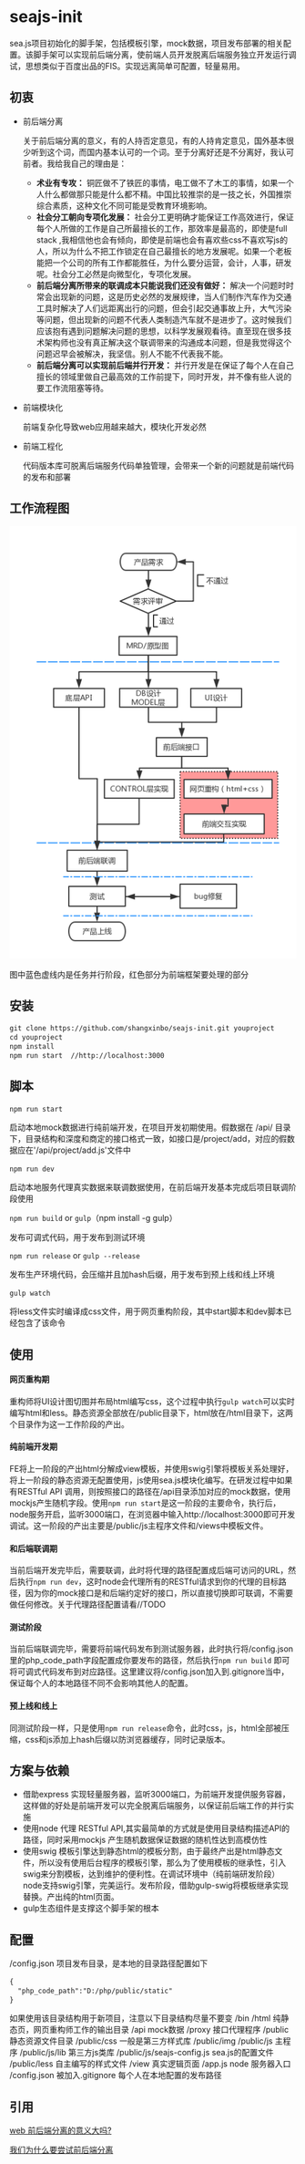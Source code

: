 # seajs-init

sea.js项目初始化的脚手架，包括模板引擎，mock数据，项目发布部署的相关配置。该脚手架可以实现前后端分离，使前端人员开发脱离后端服务独立开发运行调试，思想类似于百度出品的FIS。实现远离简单可配置，轻量易用。

## 初衷

* 前后端分离

  关于前后端分离的意义，有的人持否定意见，有的人持肯定意见，国外基本很少听到这个词，而国内基本认可的一个词。至于分离好还是不分离好，我认可前者。我给我自己的理由是：

  *  __术业有专攻：__ 铜匠做不了铁匠的事情，电工做不了木工的事情，如果一个人什么都做那只能是什么都不精。中国比较推崇的是一技之长，外国推崇综合素质，这种文化不同可能是受教育环境影响。
  *  __社会分工朝向专项化发展：__ 社会分工更明确才能保证工作高效进行，保证每个人所做的工作是自己所最擅长的工作，那效率是最高的，即使是full stack ,我相信他也会有倾向，即使是前端也会有喜欢些css不喜欢写js的人，所以为什么不把工作锁定在自己最擅长的地方发展呢。如果一个老板能把一个公司的所有工作都能胜任，为什么要分运营，会计，人事，研发呢。社会分工必然是向微型化，专项化发展。
  *  __前后端分离所带来的联调成本只能说我们还没有做好：__ 解决一个问题时时常会出现新的问题，这是历史必然的发展规律，当人们制作汽车作为交通工具时解决了人们远距离出行的问题，但会引起交通事故上升，大气污染等问题，但出现新的问题不代表人类制造汽车就不是进步了。这时候我们应该抱有遇到问题解决问题的思想，以科学发展观看待。直至现在很多技术架构师也没有真正解决这个联调带来的沟通成本问题，但是我觉得这个问题迟早会被解决，我坚信。别人不能不代表我不能。
  *  __前后端分离可以实现前后端并行开发：__ 并行开发是在保证了每个人在自己擅长的领域里做自己最高效的工作前提下，同时开发，并不像有些人说的要工作流阻塞等待。

* 前端模块化

  前端复杂化导致web应用越来越大，模块化开发必然

* 前端工程化

  代码版本库可脱离后端服务代码单独管理，会带来一个新的问题就是前端代码的发布和部署


## 工作流程图

![工作流程图](./workflow.png)

图中蓝色虚线内是任务并行阶段，红色部分为前端框架要处理的部分

## 安装

```
git clone https://github.com/shangxinbo/seajs-init.git youproject
cd youproject
npm install 
npm run start  //http://localhost:3000
```

## 脚本

`npm run start`

启动本地mock数据进行纯前端开发，在项目开发初期使用。假数据在 /api/ 目录下，目录结构和深度和商定的接口格式一致，如接口是/project/add，对应的假数据应在'/api/project/add.js'文件中 

`npm run dev`

启动本地服务代理真实数据来联调数据使用，在前后端开发基本完成后项目联调阶段使用

`npm run build` or `gulp`（npm install -g gulp）

发布可调式代码，用于发布到测试环境

`npm run release` or `gulp --release`

发布生产环境代码，会压缩并且加hash后缀，用于发布到预上线和线上环境

`gulp watch`

将less文件实时编译成css文件，用于网页重构阶段，其中start脚本和dev脚本已经包含了该命令

## 使用

#### 网页重构期

重构师将UI设计图切图并布局html编写css，这个过程中执行`gulp watch`可以实时编写html和less。静态资源全部放在/public目录下，html放在/html目录下，这两个目录作为这一工作阶段的产出。

#### 纯前端开发期

FE将上一阶段的产出html分解成view模板，并使用swig引擎将模板关系处理好，将上一阶段的静态资源无配置使用，js使用sea.js模块化编写。在研发过程中如果有RESTful API 调用，则按照接口的路径在/api目录添加对应的mock数据，使用mockjs产生随机字段。使用`npm run start`是这一阶段的主要命令，执行后，node服务开启，监听3000端口，在浏览器中输入http://localhost:3000即可开发调试。这一阶段的产出主要是/public/js主程序文件和/views中模板文件。

#### 和后端联调期

当前后端开发完毕后，需要联调，此时将代理的路径配置成后端可访问的URL，然后执行`npm run dev`，这时node会代理所有的RESTful请求到你的代理的目标路径，因为你的mock接口是和后端约定好的接口，所以直接切换即可联调，不需要做任何修改。关于代理路径配置请看//TODO

#### 测试阶段

当前后端联调完毕，需要将前端代码发布到测试服务器，此时执行将/config.json里的php_code_path字段配置成你要发布的路径，然后执行`npm run build` 即可将可调式代码发布到对应路径。这里建议将/config.json加入到.gitignore当中，保证每个人的本地路径不同不会影响其他人的配置。

#### 预上线和线上

同测试阶段一样，只是使用`npm run release`命令，此时css，js，html全部被压缩，css和js添加上hash后缀以防浏览器缓存，同时记录版本。



## 方案与依赖

- 借助express 实现轻量服务器，监听3000端口，为前端开发提供服务容器，这样做的好处是前端开发可以完全脱离后端服务，以保证前后端工作的并行实施
- 使用node 代理 RESTful API,其实最简单的方式就是使用目录结构描述API的路径，同时采用mockjs 产生随机数据保证数据的随机性达到高模仿性
- 使用swig 模板引擎达到静态html的模板分割，由于最终产出是html静态文件，所以没有使用后台程序的模板引擎，那么为了使用模板的继承性，引入swig来分割模板，达到维护的便利性。在调试环境中（纯前端研发阶段）node支持swig引擎，完美运行。发布阶段，借助gulp-swig将模板继承实现替换。产出纯的html页面。
- gulp生态组件是支撑这个脚手架的根本

## 配置

/config.json 项目发布目录，是本地的目录路径配置如下

```
{
  "php_code_path":"D:/php/public/static" 
}
```

如果使用该目录结构用于新项目，注意以下目录结构尽量不要变 
/bin 
/html   纯静态页，网页重构师工作的输出目录 
/api      mock数据 
/proxy 接口代理程序
/public 静态资源文件目录
/public/css  一般是第三方样式库
/public/img 
/public/js    主程序
/public/js/lib   第三方js类库
/public/js/seajs-config.js  sea.js的配置文件 
/public/less  自主编写的样式文件
/view             真实逻辑页面
/app.js          node 服务器入口
/config.json  被加入.gitignore 每个人在本地配置的发布路径



## 引用

[web 前后端分离的意义大吗?](https://www.zhihu.com/question/28207685)

[我们为什么要尝试前后端分离](http://web.jobbole.com/87505/)

